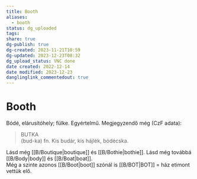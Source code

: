 ```yaml
---
title: Booth
aliases:
  - booth
status: dg_uploaded
tags: 
share: true
dg-publish: true
dg-created: 2023-11-21T10:59
dg-updated: 2023-12-23T08:32
dg_upload_status: VNC done
date created: 2022-12-14
date modified: 2023-12-23
danglinglink_commentedout: true
---
```


# Booth

Bódé, elárusítóhely; fülke. Egyértelmű. Megjegyzendő még (CzF adata):  
> BUTKA  
>  (bud-ka) fn. Kis budár, kis hájlék, bódécska.

Lásd még [[B/Boutique\|boutique]] és [[B/Bothie\|bothie]]. Lásd még továbbá [[B/Body\|body]] és [[B/Boat\|boat]].   
Még a szinte azonos [[B/Boot\|boot]] szónál is [[B/BOT\|BOT]] = ház etimont vettük elő.  